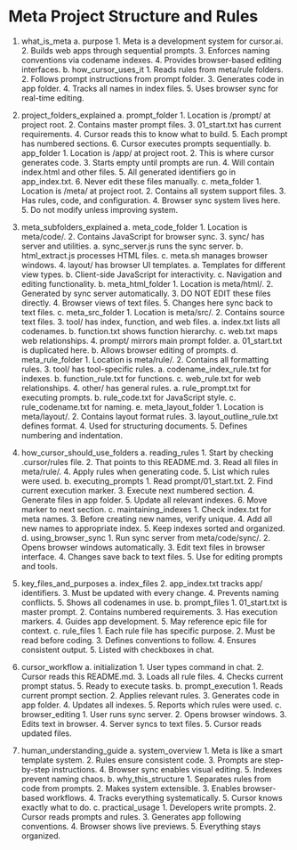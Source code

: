 # Meta Project Structure and Rules

1. what_is_meta
	a. purpose
		1. Meta is a development system for cursor.ai.
		2. Builds web apps through sequential prompts.
		3. Enforces naming conventions via codename indexes.
		4. Provides browser-based editing interfaces.
	b. how_cursor_uses_it
		1. Reads rules from meta/rule folders.
		2. Follows prompt instructions from prompt folder.
		3. Generates code in app folder.
		4. Tracks all names in index files.
		5. Uses browser sync for real-time editing.

2. project_folders_explained
	a. prompt_folder
		1. Location is /prompt/ at project root.
		2. Contains master prompt files.
		3. 01_start.txt has current requirements.
		4. Cursor reads this to know what to build.
		5. Each prompt has numbered sections.
		6. Cursor executes prompts sequentially.
	b. app_folder
		1. Location is /app/ at project root.
		2. This is where cursor generates code.
		3. Starts empty until prompts are run.
		4. Will contain index.html and other files.
		5. All generated identifiers go in app_index.txt.
		6. Never edit these files manually.
	c. meta_folder
		1. Location is /meta/ at project root.
		2. Contains all system support files.
		3. Has rules, code, and configuration.
		4. Browser sync system lives here.
		5. Do not modify unless improving system.

3. meta_subfolders_explained
	a. meta_code_folder
		1. Location is meta/code/.
		2. Contains JavaScript for browser sync.
		3. sync/ has server and utilities.
			a. sync_server.js runs the sync server.
			b. html_extract.js processes HTML files.
			c. meta.sh manages browser windows.
		4. layout/ has browser UI templates.
			a. Templates for different view types.
			b. Client-side JavaScript for interactivity.
			c. Navigation and editing functionality.
	b. meta_html_folder
		1. Location is meta/html/.
		2. Generated by sync server automatically.
		3. DO NOT EDIT these files directly.
		4. Browser views of text files.
		5. Changes here sync back to text files.
	c. meta_src_folder
		1. Location is meta/src/.
		2. Contains source text files.
		3. tool/ has index, function, and web files.
			a. index.txt lists all codenames.
			b. function.txt shows function hierarchy.
			c. web.txt maps web relationships.
		4. prompt/ mirrors main prompt folder.
			a. 01_start.txt is duplicated here.
			b. Allows browser editing of prompts.
	d. meta_rule_folder
		1. Location is meta/rule/.
		2. Contains all formatting rules.
		3. tool/ has tool-specific rules.
			a. codename_index_rule.txt for indexes.
			b. function_rule.txt for functions.
			c. web_rule.txt for web relationships.
		4. other/ has general rules.
			a. rule_prompt.txt for executing prompts.
			b. rule_code.txt for JavaScript style.
			c. rule_codename.txt for naming.
	e. meta_layout_folder
		1. Location is meta/layout/.
		2. Contains layout format rules.
		3. layout_outline_rule.txt defines format.
		4. Used for structuring documents.
		5. Defines numbering and indentation.

4. how_cursor_should_use_folders
	a. reading_rules
		1. Start by checking .cursor/rules file.
		2. That points to this README.md.
		3. Read all files in meta/rule/.
		4. Apply rules when generating code.
		5. List which rules were used.
	b. executing_prompts
		1. Read prompt/01_start.txt.
		2. Find current execution marker.
		3. Execute next numbered section.
		4. Generate files in app folder.
		5. Update all relevant indexes.
		6. Move marker to next section.
	c. maintaining_indexes
		1. Check index.txt for meta names.
		3. Before creating new names, verify unique.
		4. Add all new names to appropriate index.
		5. Keep indexes sorted and organized.
	d. using_browser_sync
		1. Run sync server from meta/code/sync/.
		2. Opens browser windows automatically.
		3. Edit text files in browser interface.
		4. Changes save back to text files.
		5. Use for editing prompts and tools.

5. key_files_and_purposes
	a. index_files
		2. app_index.txt tracks app/ identifiers.
		3. Must be updated with every change.
		4. Prevents naming conflicts.
		5. Shows all codenames in use.
	b. prompt_files
		1. 01_start.txt is master prompt.
		2. Contains numbered requirements.
		3. Has execution markers.
		4. Guides app development.
		5. May reference epic file for context.
	c. rule_files
		1. Each rule file has specific purpose.
		2. Must be read before coding.
		3. Defines conventions to follow.
		4. Ensures consistent output.
		5. Listed with checkboxes in chat.

6. cursor_workflow
	a. initialization
		1. User types command in chat.
		2. Cursor reads this README.md.
		3. Loads all rule files.
		4. Checks current prompt status.
		5. Ready to execute tasks.
	b. prompt_execution
		1. Reads current prompt section.
		2. Applies relevant rules.
		3. Generates code in app folder.
		4. Updates all indexes.
		5. Reports which rules were used.
	c. browser_editing
		1. User runs sync server.
		2. Opens browser windows.
		3. Edits text in browser.
		4. Server syncs to text files.
		5. Cursor reads updated files.

7. human_understanding_guide
	a. system_overview
		1. Meta is like a smart template system.
		2. Rules ensure consistent code.
		3. Prompts are step-by-step instructions.
		4. Browser sync enables visual editing.
		5. Indexes prevent naming chaos.
	b. why_this_structure
		1. Separates rules from code from prompts.
		2. Makes system extensible.
		3. Enables browser-based workflows.
		4. Tracks everything systematically.
		5. Cursor knows exactly what to do.
	c. practical_usage
		1. Developers write prompts.
		2. Cursor reads prompts and rules.
		3. Generates app following conventions.
		4. Browser shows live previews.
		5. Everything stays organized.